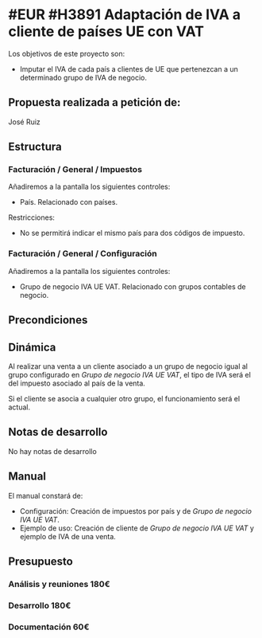 # #EUR #H3891 Adaptación de IVA a cliente de países UE con VAT

Los objetivos de este proyecto son:
+ Imputar el IVA de cada país a clientes de UE que pertenezcan a un determinado grupo de IVA de negocio.

## Propuesta realizada a petición de:
José Ruiz

## Estructura

### Facturación / General / Impuestos
Añadiremos a la pantalla los siguientes controles:
+ País. Relacionado con países.

Restricciones:
+ No se permitirá indicar el mismo país para dos códigos de impuesto.

### Facturación / General / Configuración
Añadiremos a la pantalla los siguientes controles:
+ Grupo de negocio IVA UE VAT. Relacionado con grupos contables de negocio.

## Precondiciones

## Dinámica
Al realizar una venta a un cliente asociado a un grupo de negocio igual al grupo configurado en *Grupo de negocio IVA UE VAT*, el tipo de IVA será el del impuesto asociado al país de la venta.

Si el cliente se asocia a cualquier otro grupo, el funcionamiento será el actual.

## Notas de desarrollo
No hay notas de desarrollo

## Manual
El manual constará de:
+ Configuración: Creación de impuestos por país y de *Grupo de negocio IVA UE VAT*.
+ Ejemplo de uso: Creación de cliente de *Grupo de negocio IVA UE VAT* y ejemplo de IVA de una venta.

## Presupuesto
### Análisis y reuniones 180€
### Desarrollo 180€
### Documentación 60€